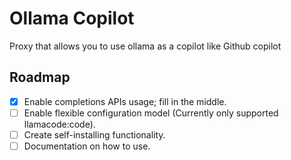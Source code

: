 # Ollama Copilot

Proxy that allows you to use ollama as a copilot like Github copilot

## Roadmap

- [x] Enable completions APIs usage; fill in the middle.
- [ ] Enable flexible configuration model (Currently only supported llamacode:code).
- [ ] Create self-installing functionality.
- [ ] Documentation on how to use.
